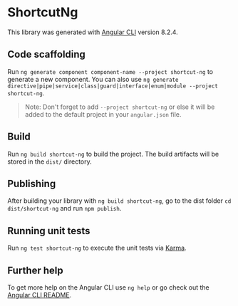 # ShortcutNg

This library was generated with [Angular CLI](https://github.com/angular/angular-cli) version 8.2.4.

## Code scaffolding

Run `ng generate component component-name --project shortcut-ng` to generate a new component. You can also use `ng generate directive|pipe|service|class|guard|interface|enum|module --project shortcut-ng`.
> Note: Don't forget to add `--project shortcut-ng` or else it will be added to the default project in your `angular.json` file. 

## Build

Run `ng build shortcut-ng` to build the project. The build artifacts will be stored in the `dist/` directory.

## Publishing

After building your library with `ng build shortcut-ng`, go to the dist folder `cd dist/shortcut-ng` and run `npm publish`.

## Running unit tests

Run `ng test shortcut-ng` to execute the unit tests via [Karma](https://karma-runner.github.io).

## Further help

To get more help on the Angular CLI use `ng help` or go check out the [Angular CLI README](https://github.com/angular/angular-cli/blob/master/README.md).
